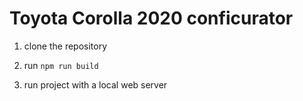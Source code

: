 # Toyota Corolla 2020 conficurator

1) clone the repository

2) run ``` npm run build ```

3) run project with a local web server
